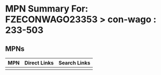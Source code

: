 



# MPN Summary For: FZECONWAGO23353 > con-wago : 233-503

## MPNs
  

|MPN|Direct Links|Search Links|
| :--- | :--- | :--- |
||||
